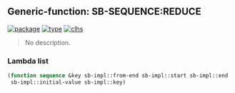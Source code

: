 ## Generic-function: SB-SEQUENCE:REDUCE
[![package](https://img.shields.io/badge/Package-SB--SEQUENCE-5f9ea0.svg?style=social&colorA=999999)](../) [![type](https://img.shields.io/badge/Type-Generic--Function-5f9ea0.svg?style=social&colorA=999999)](../#generic-function) [![clhs](https://img.shields.io/badge/CLHS-REDUCE-5f9ea0.svg?style=social&colorA=999999)](http://www.lispworks.com/documentation/HyperSpec/Body/f_reduce.htm) 

> No description.

### Lambda list
```cl
(function sequence &key sb-impl::from-end sb-impl::start sb-impl::end
 sb-impl::initial-value sb-impl::key)
```

